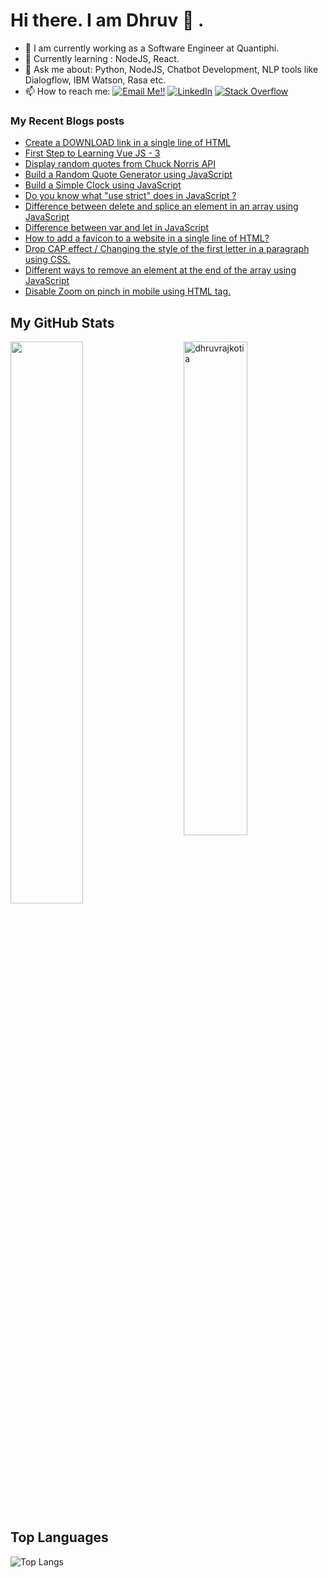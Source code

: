 # Hi there. I am Dhruv 👋 .

- 🔭 I am currently working as a Software Engineer at Quantiphi.
- 🌱 Currently learning : NodeJS, React.
- 💬 Ask me about: Python, NodeJS, Chatbot Development, NLP tools like Dialogflow, IBM Watson, Rasa etc.
- 📫 How to reach me: <a href="mailto:dhruvrajkotia999@gmail.com">![Email Me!!](https://img.shields.io/badge/Gmail-D14836?style=for-the-badge&logo=gmail&logoColor=white)</a> <a href="https://www.linkedin.com/in/dhruv-rajkotia-442a15a9/">![LinkedIn](https://img.shields.io/badge/LinkedIn-0077B5?style=for-the-badge&logo=linkedin&logoColor=white)</a> <a href="https://stackoverflow.com/users/10506783/dhruv-rajkotia?tab=profile"><img alt="Stack Overflow" src="https://img.shields.io/badge/-Stack%20Overflow-FE7A16?style=for-the-badge&logo=stack-overflow&logoColor=white"></a>

### My Recent Blogs posts
<!-- You can use Your Hashnode Blog to get your feed directly on your github profile -->
<!-- BLOG-POST-LIST:START -->
- [Create a DOWNLOAD link in a single line of HTML](https://blog.kritikapattalam.com/create-a-download-link-in-html)
- [First Step to Learning Vue JS - 3](https://blog.kritikapattalam.com/first-step-to-learning-vue-js-3)
- [Display random quotes from Chuck Norris API](https://blog.kritikapattalam.com/random-quotes-from-chuck-norris-api)
- [Build a Random Quote Generator using JavaScript](https://blog.kritikapattalam.com/build-a-random-quote-generator-using-javascript)
- [Build a Simple Clock  using JavaScript](https://blog.kritikapattalam.com/build-a-simple-clock-using-javascript)
- [Do you know what "use strict" does in JavaScript ?](https://blog.kritikapattalam.com/use-strict-mode-in-javascript)
- [Difference between delete and splice an element in an array using JavaScript](https://blog.kritikapattalam.com/difference-between-delete-and-splice-an-element-in-an-array-using-javascript)
- [Difference between var and let in JavaScript](https://blog.kritikapattalam.com/difference-between-var-and-let-in-javascript)
- [How to add a favicon to a website in a single line of HTML?](https://blog.kritikapattalam.com/how-to-add-a-favicon-to-a-website-in-a-single-line-of-html)
- [Drop CAP effect / Changing the style of the first letter in a paragraph using CSS.](https://blog.kritikapattalam.com/drop-cap-effect-changing-the-style-of-the-first-letter-in-a-paragraph-using-css)
- [Different ways to remove an element at the end of the array using JavaScript](https://blog.kritikapattalam.com/different-ways-to-remove-an-element-at-the-end-of-the-array-using-javascript)
- [Disable Zoom on pinch in mobile using HTML tag.](https://blog.kritikapattalam.com/disable-zoom-on-pinch-in-mobile-using-html-tag)
<!-- BLOG-POST-LIST:END -->


## My GitHub Stats

 <img src="https://github-readme-stats.vercel.app/api?username=dhruvrajkotia&show_icons=true&theme=gotham" alt="dhruvrajkotia" width="45%" align="right"/>
 <img  src="https://github-readme-streak-stats.herokuapp.com/?user=dhruvrajkotia&theme=dark" width="48%" >
  
## Top Languages
  
  ![Top Langs](https://github-readme-stats.vercel.app/api/top-langs/?username=dhruvrajkotia&layout=compact)
  


